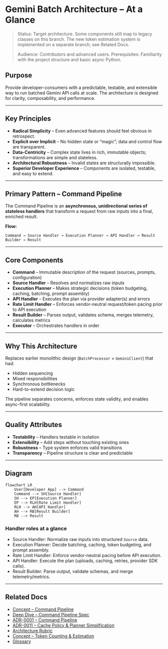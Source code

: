# Gemini Batch Architecture – At a Glance

> Status: Target architecture. Some components still map to legacy classes on this branch. The new token estimation system is implemented on a separate branch; see Related Docs.
>
> Audience: Contributors and advanced users.
> Prerequisites: Familiarity with the project structure and basic async Python.

## Purpose

Provide developer-consumers with a predictable, testable, and extensible way to run batched Gemini API calls at scale. The architecture is designed for clarity, composability, and performance.

---

## Key Principles

- **Radical Simplicity** – Even advanced features should feel obvious in retrospect.
- **Explicit over Implicit** – No hidden state or “magic”; data and control flow are transparent.
- **Data-Centricity** – Complex state lives in rich, immutable objects; transformations are simple and stateless.
- **Architectural Robustness** – Invalid states are structurally impossible.
- **Superior Developer Experience** – Components are isolated, testable, and easy to extend.

---

## Primary Pattern – Command Pipeline

The Command Pipeline is an **asynchronous, unidirectional series of stateless handlers** that transform a request from raw inputs into a final, enriched result.

**Flow:**

```text
Command → Source Handler → Execution Planner → API Handler → Result Builder → Result
```

---

## Core Components

- **Command** – Immutable description of the request (sources, prompts, configuration)
- **Source Handler** – Resolves and normalizes raw inputs
- **Execution Planner** – Makes strategic decisions (token budgeting, caching, batching, prompt assembly)
- **API Handler** – Executes the plan via provider adapter(s) and errors
- **Rate Limit Handler** – Enforces vendor-neutral request/token pacing prior to API execution
- **Result Builder** – Parses output, validates schema, merges telemetry, calculates metrics
- **Executor** – Orchestrates handlers in order

---

## Why This Architecture

Replaces earlier monolithic design (`BatchProcessor` + `GeminiClient`) that had:

- Hidden sequencing
- Mixed responsibilities
- Synchronous bottlenecks
- Hard-to-extend decision logic

The pipeline separates concerns, enforces state validity, and enables async-first scalability.

---

## Quality Attributes

- **Testability** – Handlers testable in isolation
- **Extensibility** – Add steps without touching existing ones
- **Robustness** – Type system enforces valid transitions
- **Transparency** – Pipeline structure is clear and predictable

---

## Diagram

```mermaid
flowchart LR
    User[Developer App] --> Command
    Command --> SH[Source Handler]
    SH --> EP[Execution Planner]
    EP --> RLH[Rate Limit Handler]
    RLH --> AH[API Handler]
    AH --> RB[Result Builder]
    RB --> Result
```

### Handler roles at a glance

- Source Handler: Normalize raw inputs into structured `Source` data.
- Execution Planner: Decide batching, caching, token budgeting, and prompt assembly.
- Rate Limit Handler: Enforce vendor-neutral pacing before API execution.
- API Handler: Execute the plan (uploads, caching, retries, provider SDK calls).
- Result Builder: Parse output, validate schemas, and merge telemetry/metrics.

---

## Related Docs

- [Concept – Command Pipeline](./concepts/command-pipeline.md)
- [Deep Dive – Command Pipeline Spec](./deep-dives/command-pipeline-spec.md)
- [ADR-0001 – Command Pipeline](./decisions/ADR-0001-command-pipeline.md)
- [ADR-0011 – Cache Policy & Planner Simplification](./decisions/ADR-0011-cache-policy-and-planner-simplification.md)
- [Architecture Rubric](./architecture-rubric.md)
- [Concept – Token Counting & Estimation](./concepts/token-counting.md)
- [Glossary](./glossary.md)
